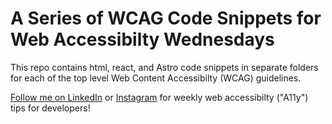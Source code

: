 # A Series of WCAG Code Snippets for Web Accessibilty Wednesdays

This repo contains html, react, and Astro code snippets in separate folders for each of the top level Web Content Accessibilty (WCAG) guidelines.

[Follow me on LinkedIn](https://www.linkedin.com/in/elizabethmccready/) or [Instagram](https://www.instagram.com/gingerkiwi.dev?igsh=MWV3NmkzdDUzdGZlYg%3D%3D&utm_source=qr) for weekly web accessibilty ("A11y") tips for developers!
